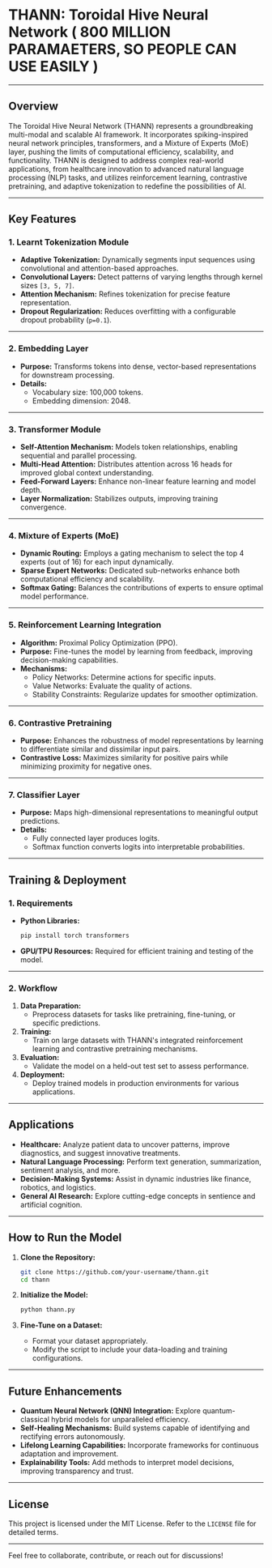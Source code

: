 # THANN: Toroidal Hive Neural Network ( 800 MILLION PARAMAETERS, SO PEOPLE CAN USE EASILY )

---

## **Overview**
The Toroidal Hive Neural Network (THANN) represents a groundbreaking multi-modal and scalable AI framework. It incorporates spiking-inspired neural network principles, transformers, and a Mixture of Experts (MoE) layer, pushing the limits of computational efficiency, scalability, and functionality. THANN is designed to address complex real-world applications, from healthcare innovation to advanced natural language processing (NLP) tasks, and utilizes reinforcement learning, contrastive pretraining, and adaptive tokenization to redefine the possibilities of AI.

---

## **Key Features**

### **1. Learnt Tokenization Module**
- **Adaptive Tokenization:** Dynamically segments input sequences using convolutional and attention-based approaches.
- **Convolutional Layers:** Detect patterns of varying lengths through kernel sizes `[3, 5, 7]`.
- **Attention Mechanism:** Refines tokenization for precise feature representation.
- **Dropout Regularization:** Reduces overfitting with a configurable dropout probability (`p=0.1`).

---

### **2. Embedding Layer**
- **Purpose:** Transforms tokens into dense, vector-based representations for downstream processing.
- **Details:**
  - Vocabulary size: 100,000 tokens.
  - Embedding dimension: 2048.

---

### **3. Transformer Module**
- **Self-Attention Mechanism:** Models token relationships, enabling sequential and parallel processing.
- **Multi-Head Attention:** Distributes attention across 16 heads for improved global context understanding.
- **Feed-Forward Layers:** Enhance non-linear feature learning and model depth.
- **Layer Normalization:** Stabilizes outputs, improving training convergence.

---

### **4. Mixture of Experts (MoE)**
- **Dynamic Routing:** Employs a gating mechanism to select the top 4 experts (out of 16) for each input dynamically.
- **Sparse Expert Networks:** Dedicated sub-networks enhance both computational efficiency and scalability.
- **Softmax Gating:** Balances the contributions of experts to ensure optimal model performance.

---

### **5. Reinforcement Learning Integration**
- **Algorithm:** Proximal Policy Optimization (PPO).
- **Purpose:** Fine-tunes the model by learning from feedback, improving decision-making capabilities.
- **Mechanisms:**
  - Policy Networks: Determine actions for specific inputs.
  - Value Networks: Evaluate the quality of actions.
  - Stability Constraints: Regularize updates for smoother optimization.

---

### **6. Contrastive Pretraining**
- **Purpose:** Enhances the robustness of model representations by learning to differentiate similar and dissimilar input pairs.
- **Contrastive Loss:** Maximizes similarity for positive pairs while minimizing proximity for negative ones.

---

### **7. Classifier Layer**
- **Purpose:** Maps high-dimensional representations to meaningful output predictions.
- **Details:**
  - Fully connected layer produces logits.
  - Softmax function converts logits into interpretable probabilities.

---

## **Training & Deployment**

### **1. Requirements**
- **Python Libraries:**
  ```bash
  pip install torch transformers
  ```
- **GPU/TPU Resources:** Required for efficient training and testing of the model.

---

### **2. Workflow**
1. **Data Preparation:**
   - Preprocess datasets for tasks like pretraining, fine-tuning, or specific predictions.
2. **Training:**
   - Train on large datasets with THANN's integrated reinforcement learning and contrastive pretraining mechanisms.
3. **Evaluation:**
   - Validate the model on a held-out test set to assess performance.
4. **Deployment:**
   - Deploy trained models in production environments for various applications.

---

## **Applications**
- **Healthcare:** Analyze patient data to uncover patterns, improve diagnostics, and suggest innovative treatments.
- **Natural Language Processing:** Perform text generation, summarization, sentiment analysis, and more.
- **Decision-Making Systems:** Assist in dynamic industries like finance, robotics, and logistics.
- **General AI Research:** Explore cutting-edge concepts in sentience and artificial cognition.

---

## **How to Run the Model**

1. **Clone the Repository:**
   ```bash
   git clone https://github.com/your-username/thann.git
   cd thann
   ```

2. **Initialize the Model:**
   ```bash
   python thann.py
   ```

3. **Fine-Tune on a Dataset:**
   - Format your dataset appropriately.
   - Modify the script to include your data-loading and training configurations.

---

## **Future Enhancements**
- **Quantum Neural Network (QNN) Integration:** Explore quantum-classical hybrid models for unparalleled efficiency.
- **Self-Healing Mechanisms:** Build systems capable of identifying and rectifying errors autonomously.
- **Lifelong Learning Capabilities:** Incorporate frameworks for continuous adaptation and improvement.
- **Explainability Tools:** Add methods to interpret model decisions, improving transparency and trust.

---

## **License**
This project is licensed under the MIT License. Refer to the `LICENSE` file for detailed terms.

---

Feel free to collaborate, contribute, or reach out for discussions!
